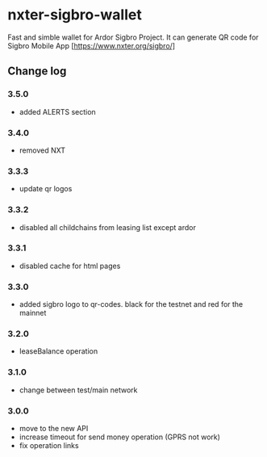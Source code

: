 # nxter-sigbro-wallet

Fast and simble wallet for Ardor Sigbro Project. It can generate QR code for Sigbro Mobile App [https://www.nxter.org/sigbro/] 

## Change log

### 3.5.0
 - added ALERTS section

### 3.4.0
 - removed NXT

### 3.3.3
 - update qr logos

### 3.3.2
 - disabled all childchains from leasing list except ardor

### 3.3.1
 - disabled cache for html pages

### 3.3.0
 - added sigbro logo to qr-codes. black for the testnet and red for the mainnet

### 3.2.0
 - leaseBalance operation

### 3.1.0
 - change between test/main network 

### 3.0.0
 - move to the new API
 - increase timeout for send money operation (GPRS not work)
 - fix operation links
